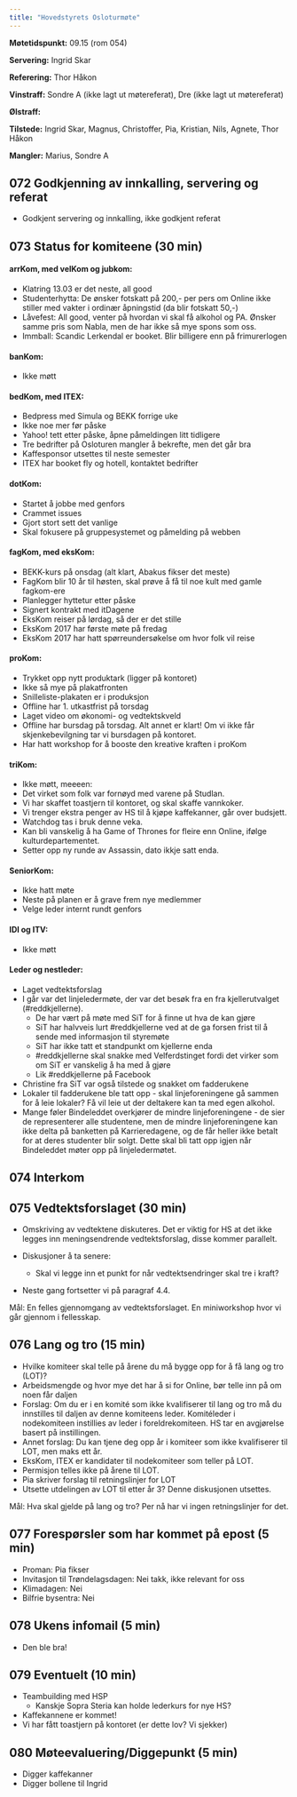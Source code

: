 ```yaml
---
title: "Hovedstyrets Osloturmøte"
---
```


**Møtetidspunkt:** 09.15 (rom 054)

**Servering:** Ingrid Skar

**Referering:** Thor Håkon

**Vinstraff:** Sondre A (ikke lagt ut møtereferat), Dre (ikke lagt ut møtereferat)

**Ølstraff:** 

**Tilstede:** Ingrid Skar, Magnus, Christoffer, Pia, Kristian, Nils, Agnete, Thor Håkon

**Mangler:** Marius, Sondre A

## 072 Godkjenning av innkalling, servering og referat 

* Godkjent servering og innkalling, ikke godkjent referat

## 073 Status for komiteene (30 min)

#### arrKom, med velKom og jubkom:  

* Klatring 13.03 er det neste, all good
* Studenterhytta: De ønsker fotskatt på 200,- per pers om Online ikke stiller med vakter i ordinær åpningstid (da blir fotskatt 50,-) 
* Låvefest: All good, venter på hvordan vi skal få alkohol og PA. Ønsker samme pris som Nabla, men de har ikke så mye spons som oss.
* Immball: Scandic Lerkendal er booket. Blir billigere enn på frimurerlogen

#### banKom:  

* Ikke møtt

#### bedKom, med ITEX:

* Bedpress med Simula og BEKK forrige uke
* Ikke noe mer før påske
* Yahoo! tett etter påske, åpne påmeldingen litt tidligere
* Tre bedrifter på Osloturen mangler å bekrefte, men det går bra
* Kaffesponsor utsettes til neste semester
* ITEX har booket fly og hotell, kontaktet bedrifter

#### dotKom:

* Startet å jobbe med genfors
* Crammet issues
* Gjort stort sett det vanlige
* Skal fokusere på gruppesystemet og påmelding på webben 

#### fagKom, med eksKom:

* BEKK-kurs på onsdag (alt klart, Abakus fikser det meste)
* FagKom blir 10 år til høsten, skal prøve å få til noe kult med gamle fagkom-ere
* Planlegger hyttetur etter påske
* Signert kontrakt med itDagene
* EksKom reiser på lørdag, så der er det stille
* EksKom 2017 har første møte på fredag
* EksKom 2017 har hatt spørreundersøkelse om hvor folk vil reise

#### proKom:  

* Trykket opp nytt produktark (ligger på kontoret)
* Ikke så mye på plakatfronten
* Snilleliste-plakaten er i produksjon
* Offline har 1. utkastfrist på torsdag
* Laget video om økonomi- og vedtektskveld
* Offline har bursdag på torsdag. Alt annet er klart! Om vi ikke får skjenkebevilgning tar vi bursdagen på kontoret.
* Har hatt workshop for å booste den kreative kraften i proKom

#### triKom:

* Ikke møtt, meeeen:
* Det virket som folk var fornøyd med varene på Studlan.
* Vi har skaffet toastjern til kontoret, og skal skaffe vannkoker.
* Vi trenger ekstra penger av HS til å kjøpe kaffekanner, går over budsjett.
* Watchdog tas i bruk denne veka.
* Kan bli vanskelig å ha Game of Thrones for fleire enn Online, ifølge kulturdepartementet.
* Setter opp ny runde av Assassin, dato ikkje satt enda.

#### SeniorKom: 

* Ikke hatt møte
* Neste på planen er å grave frem nye medlemmer
* Velge leder internt rundt genfors

#### IDI og ITV:

* Ikke møtt

#### Leder og nestleder:

* Laget vedtektsforslag
* I går var det linjeledermøte, der var det besøk fra en fra kjellerutvalget (#reddkjellerne).
    * De har vært på møte med SiT for å finne ut hva de kan gjøre
    * SiT har halvveis lurt #reddkjellerne ved at de ga forsen frist til å sende med informasjon til styremøte
    * SiT har ikke tatt et standpunkt om kjellerne enda
    * \#reddkjellerne skal snakke med Velferdstinget fordi det virker som om SiT er vanskelig å ha med å gjøre
    * Lik #reddkjellerne på Facebook
* Christine fra SiT var også tilstede og snakket om fadderukene
* Lokaler til fadderukene ble tatt opp - skal linjeforeningene gå sammen for å leie lokaler? Få vil leie ut der deltakere kan ta med egen alkohol.
* Mange føler Bindeleddet overkjører de mindre linjeforeningene - de sier de representerer alle studentene, men de mindre linjeforeningene kan ikke delta på banketten på Karrieredagene, og de får heller ikke betalt for at deres studenter blir solgt. Dette skal bli tatt opp igjen når Bindeleddet møter opp på linjeledermøtet. 

## 074 Interkom

## 075 Vedtektsforslaget (30 min)

* Omskriving av vedtektene diskuteres. Det er viktig for HS at det ikke legges inn meningsendrende vedtektsforslag, disse kommer parallelt. 

* Diskusjoner å ta senere:
    * Skal vi legge inn et punkt for når vedtektsendringer skal tre i kraft?
* Neste gang fortsetter vi på paragraf 4.4.

Mål: En felles gjennomgang av vedtektsforslaget. En miniworkshop hvor vi går gjennom i fellesskap. 

## 076 Lang og tro (15 min)

* Hvilke komiteer skal telle på årene du må bygge opp for å få lang og tro (LOT)?
* Arbeidsmengde og hvor mye det har å si for Online, bør telle inn på om noen får daljen
* Forslag: Om du er i en komité som ikke kvalifiserer til lang og tro må du innstilles til daljen av denne komiteens leder. Komitéleder i nodekomiteen instillies av leder i foreldrekomiteen. HS tar en avgjørelse basert på instillingen.
* Annet forslag: Du kan tjene deg opp år i komiteer som ikke kvalifiserer til LOT, men maks ett år.
* EksKom, ITEX er kandidater til nodekomiteer som teller på LOT.
* Permisjon telles ikke på årene til LOT.
* Pia skriver forslag til retningslinjer for LOT
* Utsette utdelingen av LOT til etter år 3? Denne diskusjonen utsettes.

Mål: Hva skal gjelde på lang og tro? Per nå har vi ingen retningslinjer for det. 

## 077 Forespørsler som har kommet på epost (5 min) 

* Proman: Pia fikser
* Invitasjon til Trøndelagsdagen: Nei takk, ikke relevant for oss
* Klimadagen: Nei
* Bilfrie bysentra: Nei

## 078 Ukens infomail (5 min)

* Den ble bra!

## 079 Eventuelt (10 min)

* Teambuilding med HSP
    * Kanskje Sopra Steria kan holde lederkurs for nye HS?
* Kaffekannene er kommet!
* Vi har fått toastjern på kontoret (er dette lov? Vi sjekker)

## 080 Møteevaluering/Diggepunkt (5 min)
* Digger kaffekanner
* Digger bollene til Ingrid